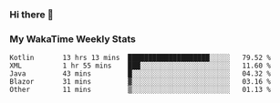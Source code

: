 ### Hi there 👋

<!--
**royschrauwen/royschrauwen** is a ✨ _special_ ✨ repository because its `README.md` (this file) appears on your GitHub profile.

Here are some ideas to get you started:

- 🔭 I’m currently working on ...
- 🌱 I’m currently learning ...
- 👯 I’m looking to collaborate on ...
- 🤔 I’m looking for help with ...
- 💬 Ask me about ...
- 📫 How to reach me: ...
- 😄 Pronouns: ...
- ⚡ Fun fact: ...
-->


### My WakaTime Weekly Stats
<!--START_SECTION:waka-->

```text
Kotlin       13 hrs 13 mins  ████████████████████░░░░░   79.52 %
XML          1 hr 55 mins    ███░░░░░░░░░░░░░░░░░░░░░░   11.60 %
Java         43 mins         █░░░░░░░░░░░░░░░░░░░░░░░░   04.32 %
Blazor       31 mins         ▓░░░░░░░░░░░░░░░░░░░░░░░░   03.16 %
Other        11 mins         ▒░░░░░░░░░░░░░░░░░░░░░░░░   01.13 %
```

<!--END_SECTION:waka-->
